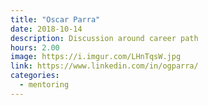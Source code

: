 ```yaml
---
title: "Oscar Parra"
date: 2018-10-14
description: Discussion around career path
hours: 2.00
image: https://i.imgur.com/LHnTqsW.jpg
link: https://www.linkedin.com/in/ogparra/
categories:
  - mentoring
---
```

